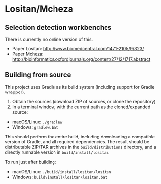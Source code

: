 # Lositan/Mcheza

## Selection detection workbenches

There is currently no online version of this.

- Paper Lositan: http://www.biomedcentral.com/1471-2105/9/323/
- Paper Mcheza: http://bioinformatics.oxfordjournals.org/content/27/12/1717.abstract


## Building from source

This project uses Gradle as its build system (including support for Gradle wrapper).

1. Obtain the sources (download ZIP of sources, or clone the repository)
2. In a terminal window, with the current path as the cloned/expanded source:
  - macOS/Linux: `./gradlew`
  - Windows: `gradlew.bat`

This should perform the entire build, including downloading a compatible version
of Gradle, and all required dependencies. The result should be distributable
ZIP/TAR archives in the `build/distributions` directory, and a directly runnable
version in `build/install/lositan`.

To run just after building:
  - macOS/Linux: `./build/install/lositan/lositan`
  - Windows: `build\install\lositan\lositan.bat`
